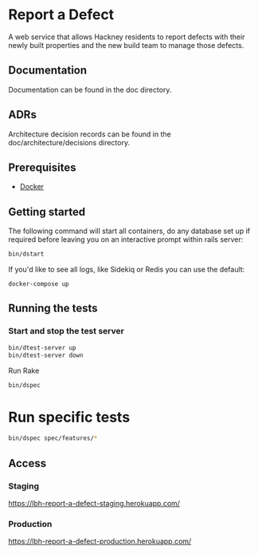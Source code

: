 # Report a Defect

A web service that allows Hackney residents to report defects with their newly built properties and the new build team to manage those defects.

## Documentation
Documentation can be found in the doc directory.

## ADRs
Architecture decision records can be found in the doc/architecture/decisions directory.

## Prerequisites
* [Docker](https://docs.docker.com/docker-for-mac)

## Getting started

The following command will start all containers, do any database set up if required before leaving you on an interactive prompt within rails server:

```bash
bin/dstart
```

If you'd like to see all logs, like Sidekiq or Redis you can use the default:

```
docker-compose up
```

## Running the tests

### Start and stop the test server
```bash
bin/dtest-server up
bin/dtest-server down
```

Run Rake
```bash
bin/dspec
```

# Run specific tests
```bash
bin/dspec spec/features/*
```

## Access

### Staging
https://lbh-report-a-defect-staging.herokuapp.com/

### Production
https://lbh-report-a-defect-production.herokuapp.com/
